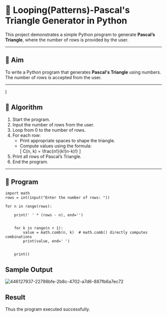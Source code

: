 # 🔺 Looping(Patterns)-Pascal's Triangle Generator in Python

This project demonstrates a simple Python program to generate **Pascal’s Triangle**, where the number of rows is provided by the user.

---

## 🎯 Aim

To write a Python program that generates **Pascal's Triangle** using numbers. The number of rows is accepted from the user.

---
)

## 🧠 Algorithm

1. Start the program.
2. Input the number of rows from the user.
3. Loop from 0 to the number of rows.
4. For each row:
   - Print appropriate spaces to shape the triangle.
   - Compute values using the formula:  
     \[
     C(n, k) = \frac{n!}{k!(n-k)!}
     \]
5. Print all rows of Pascal’s Triangle.
6. End the program.

---

## 🧪 Program
~~~
import math
rows = int(input("Enter the number of rows: "))

for n in range(rows):
    
    print(' ' * (rows - n), end='')

    
    for k in range(n + 1):
        value = math.comb(n, k)  # math.comb() directly computes combinations
        print(value, end=' ')
    
    
    print()
~~~

## Sample Output
![446127937-22798bfe-2b8c-4702-a7d6-887fb6a7ec72](https://github.com/user-attachments/assets/44585dbd-59a9-4e1c-8a91-31bb90d2020e)

## Result
Thus the program executed successfully.
